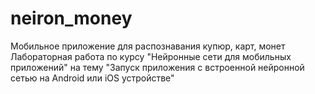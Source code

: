 # neiron_money
Мобильное приложение для распознавания купюр, карт, монет
Лабораторная работа по курсу "Нейронные сети для мобильных приложений" на тему "Запуск приложения с встроенной нейронной сетью на Android или iOS устройстве"

